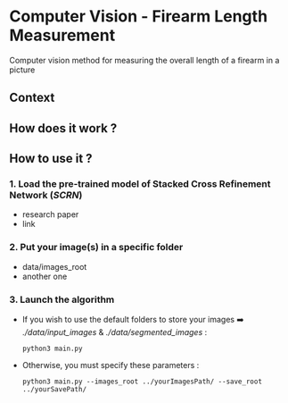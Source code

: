 # Computer Vision - Firearm Length Measurement
Computer vision method for measuring the overall length of a firearm in a picture

## Context


## How does it work ? 


## How to use it ?
### **1. Load the pre-trained model of Stacked Cross Refinement Network (*SCRN*)**
- research paper
- link

### **2. Put your image(s) in a specific folder**
- data/images_root
- another one

### **3. Launch the algorithm**
- If you wish to use the default folders to store your images ➡️ *./data/input_images* & *./data/segmented_images* : 
    
    `python3 main.py`
- Otherwise, you must specify these parameters :
    
    `python3 main.py --images_root ../yourImagesPath/ --save_root ../yourSavePath/`
